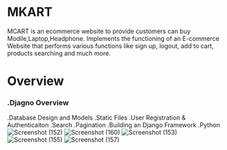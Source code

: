 # MKART
MCART is an ecommerce website to provide customers can buy Modile,Laptop,Headphone.
Implements the functioning of an E-commerce Website that performs various functions like sign up, logout, add to cart, products searching and much more.
# Overview
### .Djagno Overview
.Database Design and Models
.Static Files
.User Registration & Authenticaiton
.Search
.Pagination
.Building an Django  Framework 
.Python
![Screenshot (152)](https://user-images.githubusercontent.com/112808009/194699876-7d1eeb55-fc34-483e-9805-21264543f368.png)
![Screenshot (160)](https://user-images.githubusercontent.com/112808009/194699883-81cccb94-d4a9-4688-99d2-1283485f70fe.png)
![Screenshot (153)](https://user-images.githubusercontent.com/112808009/194699895-f1b03b75-938f-4453-b375-2423adcf0eb1.png)
![Screenshot (155)](https://user-images.githubusercontent.com/112808009/194699896-c60c986c-5b5d-4607-bb47-1f195eec051c.png)
![Screenshot (157)](https://user-images.githubusercontent.com/112808009/194699901-bdfb4fc6-5088-46c2-9e91-4ecab21acbfe.png)
